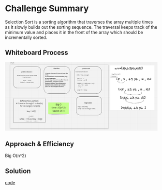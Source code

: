# Challenge Summary
Selection Sort is a sorting algorithm that traverses the array multiple times as it slowly builds out the sorting sequence. The traversal keeps track of the minimum value and places it in the front of the array which should be incrementally sorted.
## Whiteboard Process
![Whiteboard](white_board.png)
## Approach & Efficiency
Big O(n^2)

## Solution
[code](insertion_sort.py)
